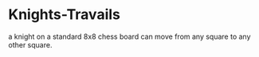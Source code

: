 # Knights-Travails
 a knight on a standard 8x8 chess board can move from any square to any other square.
